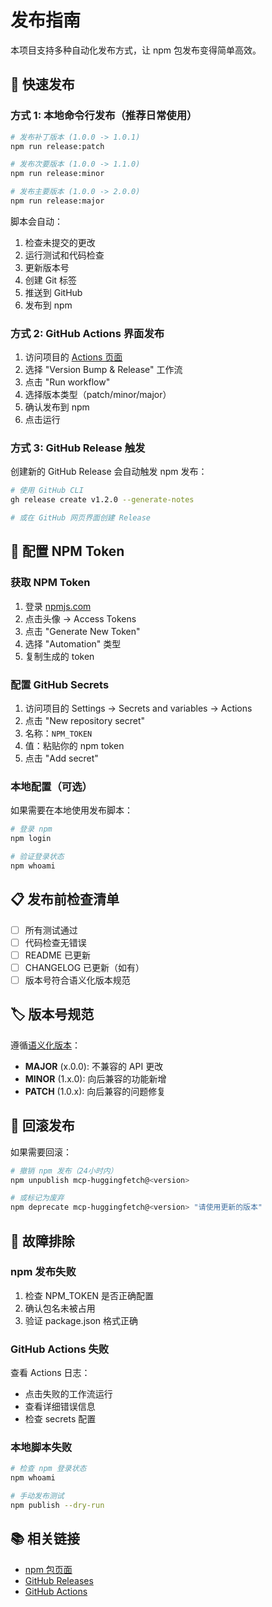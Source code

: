 # 发布指南

本项目支持多种自动化发布方式，让 npm 包发布变得简单高效。

## 🚀 快速发布

### 方式 1: 本地命令行发布（推荐日常使用）

```bash
# 发布补丁版本 (1.0.0 -> 1.0.1)
npm run release:patch

# 发布次要版本 (1.0.0 -> 1.1.0)
npm run release:minor

# 发布主要版本 (1.0.0 -> 2.0.0)
npm run release:major
```

脚本会自动：
1. 检查未提交的更改
2. 运行测试和代码检查
3. 更新版本号
4. 创建 Git 标签
5. 推送到 GitHub
6. 发布到 npm

### 方式 2: GitHub Actions 界面发布

1. 访问项目的 [Actions 页面](https://github.com/freefish1218/mcp-huggingfetch/actions)
2. 选择 "Version Bump & Release" 工作流
3. 点击 "Run workflow"
4. 选择版本类型（patch/minor/major）
5. 确认发布到 npm
6. 点击运行

### 方式 3: GitHub Release 触发

创建新的 GitHub Release 会自动触发 npm 发布：

```bash
# 使用 GitHub CLI
gh release create v1.2.0 --generate-notes

# 或在 GitHub 网页界面创建 Release
```

## 🔑 配置 NPM Token

### 获取 NPM Token

1. 登录 [npmjs.com](https://www.npmjs.com/)
2. 点击头像 → Access Tokens
3. 点击 "Generate New Token"
4. 选择 "Automation" 类型
5. 复制生成的 token

### 配置 GitHub Secrets

1. 访问项目的 Settings → Secrets and variables → Actions
2. 点击 "New repository secret"
3. 名称：`NPM_TOKEN`
4. 值：粘贴你的 npm token
5. 点击 "Add secret"

### 本地配置（可选）

如果需要在本地使用发布脚本：

```bash
# 登录 npm
npm login

# 验证登录状态
npm whoami
```

## 📋 发布前检查清单

- [ ] 所有测试通过
- [ ] 代码检查无错误
- [ ] README 已更新
- [ ] CHANGELOG 已更新（如有）
- [ ] 版本号符合语义化版本规范

## 🏷️ 版本号规范

遵循[语义化版本](https://semver.org/lang/zh-CN/)：

- **MAJOR** (x.0.0): 不兼容的 API 更改
- **MINOR** (1.x.0): 向后兼容的功能新增
- **PATCH** (1.0.x): 向后兼容的问题修复

## 🔄 回滚发布

如果需要回滚：

```bash
# 撤销 npm 发布（24小时内）
npm unpublish mcp-huggingfetch@<version>

# 或标记为废弃
npm deprecate mcp-huggingfetch@<version> "请使用更新的版本"
```

## 🐛 故障排除

### npm 发布失败

1. 检查 NPM_TOKEN 是否正确配置
2. 确认包名未被占用
3. 验证 package.json 格式正确

### GitHub Actions 失败

查看 Actions 日志：
- 点击失败的工作流运行
- 查看详细错误信息
- 检查 secrets 配置

### 本地脚本失败

```bash
# 检查 npm 登录状态
npm whoami

# 手动发布测试
npm publish --dry-run
```

## 📚 相关链接

- [npm 包页面](https://www.npmjs.com/package/mcp-huggingfetch)
- [GitHub Releases](https://github.com/freefish1218/mcp-huggingfetch/releases)
- [GitHub Actions](https://github.com/freefish1218/mcp-huggingfetch/actions)